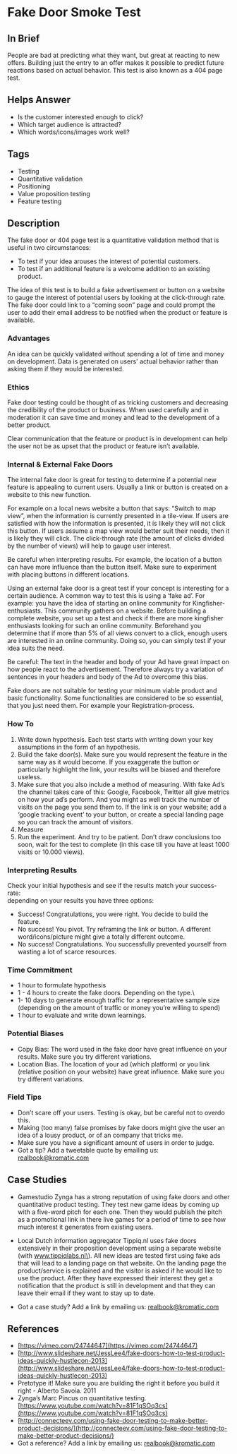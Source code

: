 # Fake Door Smoke Test

## In Brief

People are bad at predicting what they want, but great at reacting to new offers. Building just the entry to an offer makes it possible to predict future reactions based on actual behavior. This test is also known as a 404 page test.

## Helps Answer

* Is the customer interested enough to click?
* Which target audience is attracted?
* Which words/icons/images work well?

## Tags

* Testing
* Quantitative validation
* Positioning
* Value proposition testing
* Feature testing

## Description

The fake door or 404 page test is a quantitative validation method that is useful in two circumstances:

* To test if your idea arouses the interest of potential customers.
* To test if an additional feature is a welcome addition to an existing product.  

The idea of this test is to build a fake advertisement or button on a website to gauge the interest of potential users by looking at the click-through rate. The fake door could link to a “coming soon” page and could prompt the user to add their email address to be notified when the product or feature is available.

### Advantages

An idea can be quickly validated without spending a lot of time and money on development. Data is generated on users' actual behavior rather than asking them if they would be interested.

### Ethics

Fake door testing could be thought of as tricking customers and decreasing the credibility of the product or business. When used carefully and in moderation it can save time and money and lead to the development of a better product.

Clear communication that the feature or product is in development can help the user not be as upset that the product or feature isn’t available.

### Internal & External Fake Doors

The internal fake door is great for testing to determine if a potential new feature is appealing to current users. Usually a link or button is created on a website to this new function.

For example on a local news website a button that says: “Switch to map view”, when the information is currently presented in a tile-view. If users are satisfied with how  the information is presented, it is likely they will not click this button. If users assume a map view would better suit their needs, then it is likely they will click. The click-through rate \(the amount of clicks divided by the number of views\) will help to gauge user interest.

Be careful when interpreting results. For example, the location of a button can have more influence than the button itself. Make sure to experiment with placing buttons in different locations.

Using an external fake door is a great test if your concept is interesting for a certain audience. A common way to test this is using a ‘fake ad’. For example: you have the idea of starting an online community for Kingfisher-enthusiasts. This community gathers on a website. Before building a complete website, you set up a test and check if there are more kingfisher enthusiasts looking for such an online community. Beforehand you determine that if more than 5% of all views convert to a click, enough users are interested in an online community. Doing so, you can simply test if your idea suits the need.

Be careful: The text in the header and body of your Ad have great impact on how people react to the advertisement. Therefore always try a variation of sentences in your headers and body of the Ad to overcome this bias.

Fake doors are not suitable for testing your minimum viable product and basic functionality. Some functionalities are considered to be so essential, that you just need them. For example your Registration-process.

### How To

1. Write down hypothesis. Each test starts with writing down your key assumptions in the form of an hypothesis.
2. Build the fake door\(s\). Make sure you would represent the feature in the same way as it would become. If you exaggerate the button or particularly highlight the link, your results will be biased and therefore useless.  
3. Make sure that you also include a method of measuring. With fake Ad’s the channel takes care of this: Google, Facebook, Twitter all give metrics on how your ad’s perform. And you might as well track the number of visits on the page you send them to. If the link is on your website; add a ‘google tracking event’  to your button, or create a special landing page so you can track the amount of visitors. 
4. Measure
5. Run the experiment. And try to be patient. Don’t draw conclusions too soon, wait for the test to complete \(in this case till you have at least 1000 visits or 10.000 views\). 

### Interpreting Results

Check your initial hypothesis and see if the results match your success-rate:  
depending on your results you have three options:

* Success! Congratulations, you were right. You decide to build the feature.
* No success! You pivot. Try reframing the link or button. A different word/icons/picture might give a totally different outcome. 
* No success! Congratulations. You successfully prevented yourself from wasting a lot of scarce resources.  

### Time Commitment

* 1 hour to formulate hypothesis 
* 1 - 4 hours to create the fake doors. Depending on the type.\
* 1- 10 days to generate enough traffic for a representative sample size \(depending on the amount of traffic or money you’re willing to spend\)
* 1 hour to evaluate and write down learnings. 

### Potential Biases

* Copy Bias: The word used in the fake door have great influence on your results. Make sure you try different variations.
* Location Bias. The location of your ad \(which platform\) or you link \(relative position on your website\) have great influence. Make sure you try different variations. 

### Field Tips

* Don’t scare off your users. Testing is okay, but be careful not to overdo this. 
* Making \(too many\) false promises by fake doors might give the user an idea of a lousy product, or of an company that tricks me. 
* Make sure you have a significant amount of users in order to judge.
* Got a tip? Add a tweetable quote by emailing us: [realbook@kromatic.com](mailto:realbook@kromatic.com)

## Case Studies

* Gamestudio Zynga has a strong reputation of using fake doors and other quantitative product testing. They test new game ideas by  coming up with a five-word pitch for each one. Then they would publish the pitch as a  promotional link in there live games for a period of time to see how much interest it generates from existing users.

* Local Dutch information aggregator Tippiq.nl uses fake doors extensively in their proposition development using a separate website \(with www.tippiqlabs.nl\). All new ideas are tested first using fake ads that will lead to a landing page on that website. On the landing page the product/service is explained and the visitor is asked if he would like to use the product. After they have expressed their interest they get a notification that the product is still in development and that they can leave their email if they want to stay up to date.

* Got a case study? Add a link by emailing us: [realbook@kromatic.com](mailto:realbook@kromatic.com)

## References

* [https://vimeo.com/24744647](https://vimeo.com/24744647)
* [http://www.slideshare.net/JessLee4/fake-doors-how-to-test-product-ideas-quickly-hustlecon-2013](http://www.slideshare.net/JessLee4/fake-doors-how-to-test-product-ideas-quickly-hustlecon-2013)
* Pretotype it! Make sure you are building the right it before you build it right - Alberto Savoia. 2011
* Zynga’s Marc Pincus on quantitative testing. [https://www.youtube.com/watch?v=81F1qSOq3cs](https://www.youtube.com/watch?v=81F1qSOq3cs)
* [http://connecteev.com/using-fake-door-testing-to-make-better-product-decisions/](http://connecteev.com/using-fake-door-testing-to-make-better-product-decisions/)
* Got a reference? Add a link by emailing us: [realbook@kromatic.com](realbook@kromatic.com)



